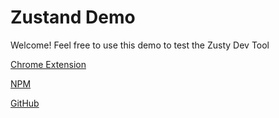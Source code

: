 # Zustand Demo 

Welcome! Feel free to use this demo to test the Zusty Dev Tool 

[Chrome Extension](https://chromewebstore.google.com/detail/zusty/ckdnkkilcbkocfdpcaohdehnbeaefndo)

[NPM](https://www.npmjs.com/package/zustymiddleware)

[GitHub](https://github.com/oslabs-beta/Zusty)
